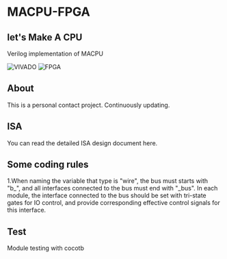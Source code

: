 # MACPU-FPGA
let's Make A CPU
---

Verilog implementation of MACPU

![VIVADO](https://img.shields.io/badge/Vivado-2019.2-green.svg) ![FPGA](https://img.shields.io/badge/FPGA-ARTIX7100TCSG324-yellow.svg)

## About

This is a personal contact project. Continuously updating.

## ISA

You can read the detailed ISA design document here.

## Some coding rules

1.When naming the variable that type is "wire", the bus must starts with "b_", and all interfaces connected to the bus must end with "_bus". In each module, the interface connected to the bus should be set with tri-state gates for IO control, and provide corresponding effective control signals for this interface.

## Test

 Module testing with cocotb

